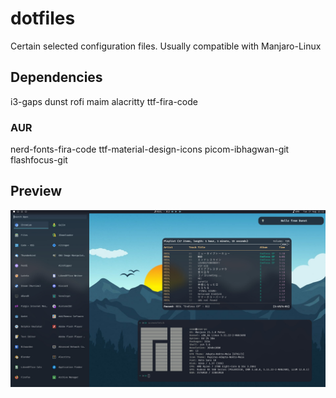 # dotfiles
Certain selected configuration files. Usually compatible with Manjaro-Linux

## Dependencies

i3-gaps dunst rofi maim alacritty ttf-fira-code

### AUR

nerd-fonts-fira-code ttf-material-design-icons picom-ibhagwan-git flashfocus-git

## Preview

![preview screenshot](screenshots/preview.jpg)